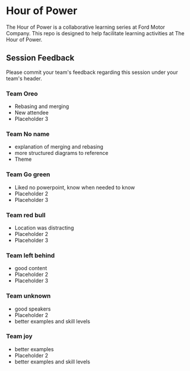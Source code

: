 # Hour of Power
The Hour of Power is a collaborative learning series at Ford Motor Company. This repo is designed to help facilitate learning activities at The Hour of Power.

## Session Feedback
Please commit your team's feedback regarding this session under your team's header.

### Team Oreo
* Rebasing and merging
* New attendee
* Placeholder 3

### Team No name
* explanation of merging and rebasing
* more structured diagrams to reference
* Theme

### Team Go green
* Liked no powerpoint, know when needed to know
* Placeholder 2
* Placeholder 3

### Team red bull
* Location was distracting
* Placeholder 2
* Placeholder 3

### Team left behind
* good content
* Placeholder 2
* Placeholder 3

### Team unknown
* good speakers
* Placeholder 2
* better examples and skill levels

### Team joy
* better examples
* Placeholder 2
* better examples and skill levels
